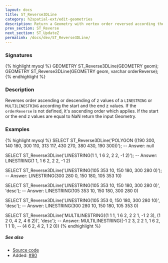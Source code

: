 ```yaml
---
layout: docs
title: ST_Reverse3DLine
category: h2spatial-ext/edit-geometries
description: Return a Geometry with vertex order reversed according the Z values
prev_section: ST_Reverse
next_section: ST_UpdateZ
permalink: /docs/dev/ST_Reverse3DLine/
---
```


### Signatures

{% highlight mysql %}
GEOMETRY ST_Reverse3DLine(GEOMETRY geom);
GEOMETRY ST_Reverse3DLine(GEOMETRY geom, varchar orderReverse);
{% endhighlight %}

### Description
Reverses order ascending or descending of z values of a `LINESTRING` or `MULTILINESTRING` according the start and the end z values.
If the `orderReverse` is not defined, it's ascending order which
applies.
If the  start or the end z values are equal to NaN return the input Geometry.

### Examples

{% highlight mysql %}
SELECT ST_Reverse3DLine('POLYGON ((190 300, 140 180, 300 110, 
                                   313 117, 430 270, 380 430, 
                                   190 300))');
-- Answer: null

SELECT ST_Reverse3DLine('LINESTRING(1 1, 1 6 2, 2 2, -1 2)');
-- Answer: LINESTRING(1 1, 1 6 2, 2 2, -1 2)

SELECT ST_Reverse3DLine('LINESTRING(105 353 10, 150 180, 
                                    300 280 0)');
-- Answer: LINESTRING(300 280 0, 150 180, 105 353 10)

SELECT ST_Reverse3DLine('LINESTRING(105 353 10, 150 180, 
                                    300 280 0)', 'desc');
-- Answer: LINESTRING(105 353 10, 150 180, 300 280 0)

SELECT ST_Reverse3DLine('LINESTRING(105 353 0, 150 180, 
                                    300 280 10)', 'desc');
-- Answer: LINESTRING(300 280 10, 150 180, 105 353 0)

SELECT ST_Reverse3DLine('MULTILINESTRING((1 1 1, 1 6 2, 2 2 1, 
                                          -1 2 3), 
                                         (1 2 0, 4 2, 4 6 2))',
                        'desc');
-- Answer: MULTILINESTRING((-1 2 3, 2 2 1, 1 6 2, 1 1 1), 
--                         (4 6 2, 4 2, 1 2 0))
{% endhighlight %}

##### See also

* <a href="https://github.com/irstv/H2GIS/blob/master/h2spatial-ext/src/main/java/org/h2gis/h2spatialext/function/spatial/edit/ST_Reverse3DLine.java" target="_blank">Source code</a>
* Added: <a href="https://github.com/irstv/H2GIS/pull/80" target="_blank">#80</a>
